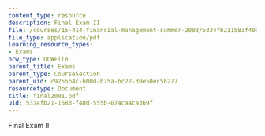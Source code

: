 ```yaml
---
content_type: resource
description: Final Exam II
file: /courses/15-414-financial-management-summer-2003/5334fb211583f40d555b074ca4ca369f_final2001.pdf
file_type: application/pdf
learning_resource_types:
- Exams
ocw_type: OCWFile
parent_title: Exams
parent_type: CourseSection
parent_uid: c9255b4c-b00d-b75a-bc27-30e50ec5b277
resourcetype: Document
title: final2001.pdf
uid: 5334fb21-1583-f40d-555b-074ca4ca369f
---
```

Final Exam II

